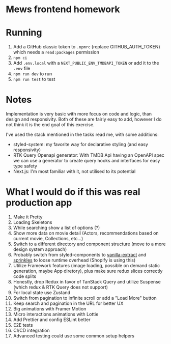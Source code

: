 # Mews frontend homework

# Running
1. Add a GitHub classic token to `.npmrc` (replace GITHUB_AUTH_TOKEN) which needs a `read:packages` permission 
1. `npm ci`
2. Add `.env.local` with a `NEXT_PUBLIC_ENV_TMDBAPI_TOKEN` or add it to the `.env` file
2. `npm run dev` to run
3. `npm run test` to test

# Notes

Implementation is very basic with more focus on code and logic, than design and responsivity.
Both of these are fairly easy to add, however I do not think it is the end goal of this exercise.

I've used the stack mentioned in the tasks read me, with some additions:
- styled-system: my favorite way for declarative styling (and easy responsivity)
- RTK Query Openapi generator: With TMDB Api having an OpenAPI spec we can use a generator to create query hooks and interfaces for easy type safety
- Next.js: I'm most familiar with it, not utilised to its potential

# What I would do if this was real production app
1. Make it Pretty
2. Loading Skeletons
3. While searching show a list of options (?) 
3. Show more data on movie detail (Actors, recommendations based on current movie, Collections, etc...)
4. Switch to a different directory and component structure (move to a more design system approach)
5. Probably switch from styled-components to [vanilla-extract](https://vanilla-extract.style/) and [sprinkles](https://vanilla-extract.style/documentation/packages/sprinkles/) to loose runtime overhead (Shopify is using this)
3. Utilize Framework features (image loading, possible on demand static generation, maybe App diretory), plus make sure redux slices correctly code splits
4. Honestly, drop Redux in favor of TanStack Query and utilize Suspense (which redux & RTK Query does not support) 
5. For local state use Zustand
5. Switch from pagination to infinite scroll or add a "Load More" button 
5. Keep search and pagination in the URL for better UX
2. Big animations with Framer Motion
3. Micro interactions animations with Lottie
4. Add Prettier and config ESLint better
5. E2E tests
6. CI/CD integration
7. Advanced testing could use some common setup helpers
